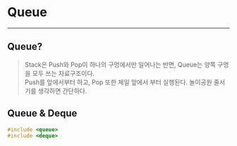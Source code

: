# Queue
---
## Queue?
> Stack은 Push와 Pop이 하나의 구멍에서만 일어나는 반면, Queue는 양쪽 구멍을 모두 쓰는 자료구조이다.  
> Push를 앞에서부터 하고, Pop 또한 제일 앞에서 부터 실행된다. 놀이공원 줄서기를 생각하면 간단하다.  

## Queue & Deque
```C++
#include <queue>
#include <deque>

```
